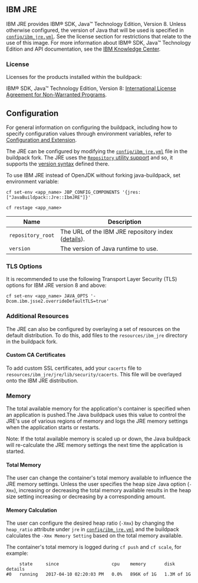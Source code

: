 ## IBM JRE
IBM JRE provides IBM® SDK, Java™ Technology Edition, Version 8. Unless otherwise configured, the version of Java that will be used is specified in [`config/ibm_jre.yml`][]. See the license section for restrictions that relate to the use of this image. For more information about IBM® SDK, Java™ Technology Edition and API documentation, see the [IBM Knowledge Center][].

### License
Licenses for the products installed within the buildpack:

IBM® SDK, Java™ Technology Edition, Version 8: [International License Agreement for Non-Warranted Programs][].

## Configuration
For general information on configuring the buildpack, including how to specify configuration values through environment variables, refer to [Configuration and Extension][].

The JRE can be configured by modifying the [`config/ibm_jre.yml`][] file in the buildpack fork.  The JRE uses the [`Repository` utility support][repositories] and so, it supports the [version syntax][]  defined there.

To use IBM JRE instead of OpenJDK without forking java-buildpack, set environment variable:

`cf set-env <app_name> JBP_CONFIG_COMPONENTS '{jres: ["JavaBuildpack::Jre::IbmJRE"]}'`

`cf restage <app_name>`

| Name | Description
| ---- | -----------
| `repository_root` | The URL of the IBM JRE repository index ([details][repositories]).
| `version` | The version of Java runtime to use.

### TLS Options
It is recommended to use the following Transport Layer Security (TLS) options for IBM JRE version 8 and above:

`cf set-env <app_name> JAVA_OPTS '-Dcom.ibm.jsse2.overrideDefaultTLS=true'`

### Additional Resources
The JRE can also be configured by overlaying a set of resources on the default distribution. To do this, add files to the `resources/ibm_jre` directory in the buildpack fork.

#### Custom CA Certificates
To add custom SSL certificates, add your `cacerts` file to `resources/ibm_jre/jre/lib/security/cacerts`.  This file will be overlayed onto the IBM JRE distribution.

### Memory
The total available memory for the application's container is specified when an application is pushed.The Java buildpack uses this value to control the JRE's use of various regions of memory and logs the JRE memory settings when the application starts or restarts.

Note: If the total available memory is scaled up or down, the Java buildpack will re-calculate the JRE memory settings the next time the application is started.

#### Total Memory
The user can change the container's total memory available to influence the JRE memory settings. Unless the user specifies the heap size Java option (`-Xmx`), increasing or decreasing the total memory available results in the heap size setting increasing or decreasing by a corresponding amount.

#### Memory Calculation
The user can configure the desired heap ratio (`-Xmx`) by changing the `heap_ratio` attribute under `jre` in [`config/ibm_jre.yml`][] and the buildpack calculates the `-Xmx Memory Setting` based on the total memory available.

The container's total memory is logged during `cf push` and `cf scale`, for example:
```
     state     since                    cpu    memory       disk         details
#0   running   2017-04-10 02:20:03 PM   0.0%   896K of 1G   1.3M of 1G
```

[`config/components.yml`]: ../config/components.yml
[`config/ibm_jre.yml`]: ../config/ibm_jre.yml
[Configuration and Extension]: ../README.md#configuration-and-extension
[repositories]: extending-repositories.md
[version syntax]: extending-repositories.md#version-syntax-and-ordering
[IBM Knowledge Center]: http://www.ibm.com/support/knowledgecenter/SSYKE2/welcome_javasdk_family.html
[International License Agreement for Non-Warranted Programs]: http://www14.software.ibm.com/cgi-bin/weblap/lap.pl?la_formnum=&li_formnum=L-PMAA-A3Z8P2&title=IBM%AE+SDK%2C+Java%99+Technology+Edition%2C+Version+8.0&l=en
